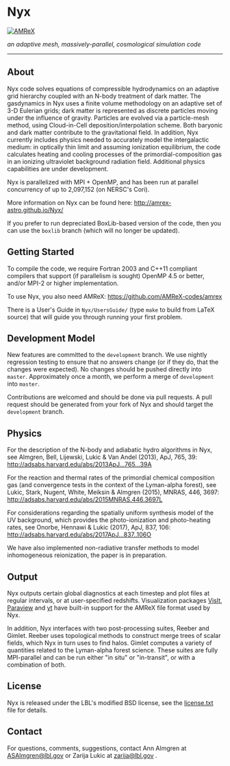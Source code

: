 # Nyx

[![AMReX](https://amrex-codes.github.io/badges/powered%20by-AMReX-red.svg)](https://amrex-codes.github.io)

*an adaptive mesh, massively-parallel, cosmological simulation code*

******

## About

Nyx code solves equations of compressible hydrodynamics on an adaptive grid
hierarchy coupled with an N-body treatment of dark matter. The gasdynamics in
Nyx uses a finite volume methodology on an adaptive set of 3-D Eulerian grids;
dark matter is represented as discrete particles moving under the influence of
gravity. Particles are evolved via a particle-mesh method, using Cloud-in-Cell
deposition/interpolation scheme. Both baryonic and dark matter contribute to
the gravitational field. In addition, Nyx currently includes physics needed to
accurately model the intergalactic medium: in optically thin limit and assuming
ionization equilibrium, the code calculates heating and cooling processes of the
primordial-composition gas in an ionizing ultraviolet background radiation field.
Additional physics capabilities are under development.

Nyx is parallelized with MPI + OpenMP, and has been run at parallel concurrency
of up to 2,097,152 (on NERSC's Cori).

More information on Nyx can be found here:
http://amrex-astro.github.io/Nyx/

If you prefer to run depreciated BoxLib-based version of the code, then 
you can use the `boxlib` branch (which will no longer be updated).


## Getting Started

To compile the code, we require Fortran 2003 and C++11 compliant compilers that
support (if parallelism is sought) OpenMP 4.5 or better, and/or MPI-2 or higher
implementation.

To use Nyx, you also need AMReX:
https://github.com/AMReX-codes/amrex

There is a User's Guide in `Nyx/UsersGuide/` (type `make` to build
from LaTeX source) that will guide you through running your first
problem.


## Development Model

New features are committed to the `development` branch.  We use nightly
regression testing to ensure that no answers change (or if they do, that
the changes were expected).  No changes should be pushed directly into
`master`. Approximately once a month, we perform a merge of `development`
into `master`.

Contributions are welcomed and should be done via pull requests.
A pull request should be generated from your fork of Nyx and should target
the `development` branch.


## Physics

For the description of the N-body and adiabatic hydro algorithms in Nyx, see
Almgren, Bell, Lijewski, Lukic & Van Andel (2013), ApJ, 765, 39:
http://adsabs.harvard.edu/abs/2013ApJ...765...39A

For the reaction and thermal rates of the primordial chemical composition gas 
(and convergence tests in the context of the Lyman-alpha forest), see
Lukic, Stark, Nugent, White, Meiksin & Almgren (2015), MNRAS, 446, 3697:
http://adsabs.harvard.edu/abs/2015MNRAS.446.3697L

For considerations regarding the spatially uniform synthesis model of the UV background, 
which provides the photo-ionization and photo-heating rates, see Onorbe,
Hennawi & Lukic (2017), ApJ, 837, 106:
http://adsabs.harvard.edu/abs/2017ApJ...837..106O

We have also implemented non-radiative transfer methods to model inhomogeneous reionization,
the paper is in preparation.

## Output

Nyx outputs certain global diagnostics at each timestep and plot files at regular
intervals, or at user-specified redshifts. Visualization packages
[VisIt](https://wci.llnl.gov/simulation/computer-codes/visit),
[Paraview](https://www.paraview.org/)
and [yt](http://yt-project.org/)
have built-in support for the AMReX file format used by Nyx.

In addition, Nyx interfaces with two post-processing suites, Reeber and Gimlet. Reeber
uses topological methods to construct merge trees of scalar fields, which Nyx in
turn uses to find halos. Gimlet computes a variety of quantities
related to the Lyman-alpha forest science. These suites are fully MPI-parallel and can
be run either "in situ" or "in-transit", or with a combination of both.


## License
Nyx is released under the LBL's modified BSD license, see the [license.txt](license.txt) file for details.


## Contact

For questions, comments, suggestions, contact Ann Almgren at ASAlmgren@lbl.gov
or Zarija Lukic at zarija@lbl.gov .
